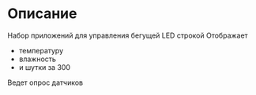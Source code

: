 # Описание
Набор приложений для управления бегущей LED строкой
Отображает 
* температуру 
* влажность 
* и шутки за 300

Ведет опрос датчиков